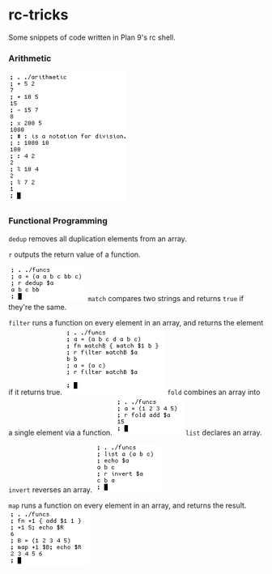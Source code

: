 # rc-tricks
Some snippets of code written in Plan 9's rc shell.

### Arithmetic
![Arithmetic demonstration](img/arithmetic.png)

### Functional Programming
`dedup` removes all duplication elements from an array.

`r` outputs the return value of a function.

![Deduplication demonstration](img/funcs-dedup.png)
`match` compares two strings and returns `true` if they're the same.

`filter` runs a function on every element in an array, and returns the element if it returns true.
![Filter demonstration](img/funcs-filter.png)
`fold` combines an array into a single element via a function.
![Fold demonstration](img/funcs-fold.png)
`list` declares an array.

`invert` reverses an array.
![Invert demonstration](img/funcs-invert.png)

`map` runs a function on every element in an array, and returns the result.
![Map demonstration](img/funcs-map.png)
